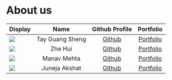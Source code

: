 # About us
Display |      Name       | Github Profile | Portfolio 
--------|:---------------:|:--------------:|:---------:
![](https://via.placeholder.com/100.png?text=Photo) | Tay Guang Sheng |   [Github](https://github.com/TayGuangSheng)   | [Portfolio](docs/team/tayguangsheng.md)
![](https://via.placeholder.com/100.png?text=Photo) | Zhe Hui | [Github](https://github.com/ae-24) | [Portfolio](docs/team/zhehui.md)
![](https://via.placeholder.com/100.png?text=Photo) | Manav Mehta | [Github](https://github.com/manavm12) | [Portfolio](docs/team/johndoe.md)
![](https://via.placeholder.com/100.png?text=Photo) | Juneja Akshat | [Github](https://github.com/juneja999) | [Portfolio](docs/team/JunejaAkshat.md)

